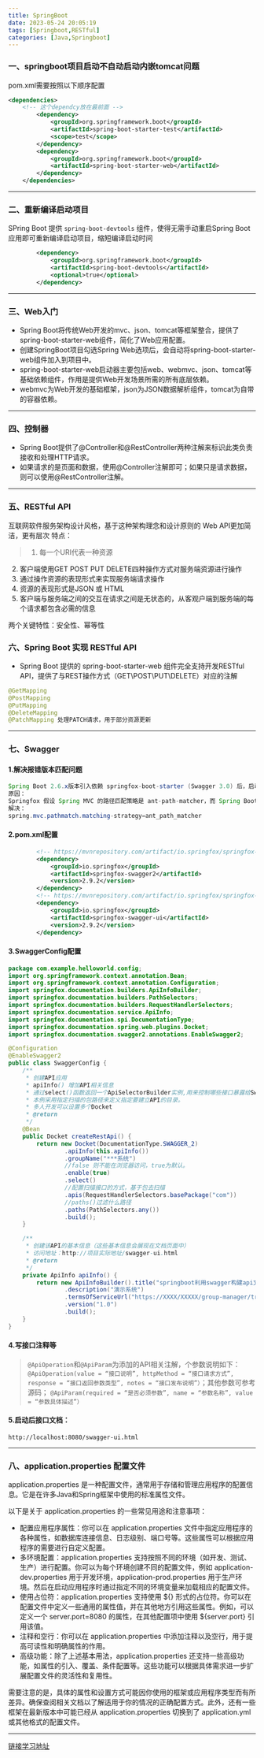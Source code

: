 ```yaml
---
title: SpringBoot
date: 2023-05-24 20:05:19
tags: [Springboot,RESTful]
categories: [Java,Springboot]
---
```


### 一、springboot项目启动不自动启动内嵌tomcat问题

pom.xml需要按照以下顺序配置

```xml
<dependencies>
    <!-- 这个dependcy放在最前面 -->
        <dependency>
            <groupId>org.springframework.boot</groupId>
            <artifactId>spring-boot-starter-test</artifactId>
            <scope>test</scope>
        </dependency>
        <dependency>
            <groupId>org.springframework.boot</groupId>
            <artifactId>spring-boot-starter-web</artifactId>
        </dependency>
    </dependencies>
```
---
### 二、重新编译启动项目
SPring Boot 提供  `spring-boot-devtools` 组件，使得无需手动重启Spring Boot应用即可重新编译启动项目，缩短编译启动时间
```xml
        <dependency>
            <groupId>org.springframework.boot</groupId>
            <artifactId>spring-boot-devtools</artifactId>
            <optional>true</optional>
        </dependency>
```

---
### 三、Web入门
- Spring Boot将传统Web开发的mvc、json、tomcat等框架整合，提供了spring-boot-starter-web组件，简化了Web应用配置。
- 创建SpringBoot项目勾选Spring Web选项后，会自动将spring-boot-starter- web组件加入到项目中。
- spring-boot-starter-web启动器主要包括web、webmvc、json、tomcat等基础依赖组件，作用是提供Web开发场景所需的所有底层依赖。
- webmvc为Web开发的基础框架，json为JSON数据解析组件，tomcat为自带的容器依赖。

---
### 四、控制器
- Spring Boot提供了@Controller和@RestController两种注解来标识此类负责接收和处理HTTP请求。
- 如果请求的是页面和数据，使用@Controller注解即可；如果只是请求数据，则可以使用@RestController注解。

---
### 五、RESTful API
互联网软件服务架构设计风格，基于这种架构理念和设计原则的 Web API更加简洁，更有层次
特点：
>1. 每一个URI代表一种资源
2. 客户端使用GET POST PUT DELETE四种操作方式对服务端资源进行操作
3. 通过操作资源的表现形式来实现服务端请求操作
4. 资源的表现形式是JSON 或 HTML
5. 客户端与服务端之间的交互在请求之间是无状态的，从客观户端到服务端的每个请求都包含必需的信息

两个关键特性：安全性、幂等性
### 六、Spring Boot 实现 RESTful API
- Spring Boot 提供的 spring-boot-starter-web 组件完全支持开发RESTful API，提供了与REST操作方式（GET\POST\PUT\DELETE）对应的注解
```java
@GetMapping
@PostMapping
@PutMapping
@DeleteMapping
@PatchMapping 处理PATCH请求，用于部分资源更新
```

---
### 七、Swagger
#### 1.解决报错版本匹配问题
```java
Spring Boot 2.6.x版本引入依赖 springfox-boot-starter (Swagger 3.0) 后，启动容器会报错
原因：
Springfox 假设 Spring MVC 的路径匹配策略是 ant-path-matcher，而 Spring Boot 2.6.x版本的默认匹配策略是 path-pattern-matcher，这就造成了上面的报错。
解决：
spring.mvc.pathmatch.matching-strategy=ant_path_matcher
```
#### 2.pom.xml配置
```xml
        <!-- https://mvnrepository.com/artifact/io.springfox/springfox-swagger2 -->
        <dependency>
            <groupId>io.springfox</groupId>
            <artifactId>springfox-swagger2</artifactId>
            <version>2.9.2</version>
        </dependency>
        <!-- https://mvnrepository.com/artifact/io.springfox/springfox-swagger-ui -->
        <dependency>
            <groupId>io.springfox</groupId>
            <artifactId>springfox-swagger-ui</artifactId>
            <version>2.9.2</version>
        </dependency>
```
#### 3.SwaggerConfig配置
```java
package com.example.helloworld.config;
import org.springframework.context.annotation.Bean;
import org.springframework.context.annotation.Configuration;
import springfox.documentation.builders.ApiInfoBuilder;
import springfox.documentation.builders.PathSelectors;
import springfox.documentation.builders.RequestHandlerSelectors;
import springfox.documentation.service.ApiInfo;
import springfox.documentation.spi.DocumentationType;
import springfox.documentation.spring.web.plugins.Docket;
import springfox.documentation.swagger2.annotations.EnableSwagger2;

@Configuration
@EnableSwagger2
public class SwaggerConfig {
    /**
     * 创建API应用
     * apiInfo() 增加API相关信息
     * 通过select()函数返回一个ApiSelectorBuilder实例,用来控制哪些接口暴露给Swagger来展现，
     * 本例采用指定扫描的包路径来定义指定要建立API的目录。
     * 多人开发可以设置多个Docket
     * @return
     */
    @Bean
    public Docket createRestApi() {
        return new Docket(DocumentationType.SWAGGER_2)
                .apiInfo(this.apiInfo())
                .groupName("***系统")
                //false 则不能在浏览器访问，true为默认。
                .enable(true)
                .select()
                //配置扫描接口的方式，基于包去扫描
                .apis(RequestHandlerSelectors.basePackage("com"))
                //paths()过滤什么路径
                .paths(PathSelectors.any())
                .build();
    }

    /**
     * 创建该API的基本信息（这些基本信息会展现在文档页面中）
     * 访问地址：http://项目实际地址/swagger-ui.html
     * @return
     */
    private ApiInfo apiInfo() {
        return new ApiInfoBuilder().title("springboot利用swagger构建api文档")
                .description("演示系统")
                .termsOfServiceUrl("https://XXXX/XXXXX/group-manager/tree/develop/")
                .version("1.0")
                .build();
    }
}
```
#### 4.写接口注释等
>`@ApiOperation`和`@ApiParam`为添加的API相关注解，个参数说明如下： 
`@ApiOperation(value = “接口说明”, httpMethod = “接口请求方式”, response = “接口返回参数类型”, notes = “接口发布说明”）`；其他参数可参考源码； 
`@ApiParam(required = “是否必须参数”, name = “参数名称”, value = “参数具体描述”）`

#### 5.启动后接口文档：
    http://localhost:8080/swagger-ui.html

---
### 八、application.properties 配置文件
application.properties 是一种配置文件，通常用于存储和管理应用程序的配置信息。它是在许多Java和Spring框架中使用的标准属性文件。

以下是关于 application.properties 的一些常见用途和注意事项：
- 配置应用程序属性：你可以在 application.properties 文件中指定应用程序的各种属性，如数据库连接信息、日志级别、端口号等。这些属性可以根据应用程序的需要进行自定义配置。
- 多环境配置：application.properties 支持按照不同的环境（如开发、测试、生产）进行配置。你可以为每个环境创建不同的配置文件，例如 application-dev.properties 用于开发环境，application-prod.properties 用于生产环境。然后在启动应用程序时通过指定不同的环境变量来加载相应的配置文件。
- 使用占位符：application.properties 支持使用 ${} 形式的占位符。你可以在配置文件中定义一些通用的属性值，并在其他地方引用这些属性。例如，可以定义一个 server.port=8080 的属性，在其他配置项中使用 ${server.port} 引用该值。
- 注释和空行：你可以在 application.properties 中添加注释以及空行，用于提高可读性和明确属性的作用。
- 高级功能：除了上述基本用法，application.properties 还支持一些高级功能，如属性的引入、覆盖、条件配置等。这些功能可以根据具体需求进一步扩展配置文件的灵活性和复用性。

需要注意的是，具体的属性和设置方式可能因你使用的框架或应用程序类型而有所差异。确保查阅相关文档以了解适用于你的情况的正确配置方式。此外，还有一些框架在最新版本中可能已经从 application.properties 切换到了 application.yml 或其他格式的配置文件。

---
[链接学习地址](https://thexb.notion.site/SpringBoot-Vue-7c90c8fd30c244d88604a240e608fcce)